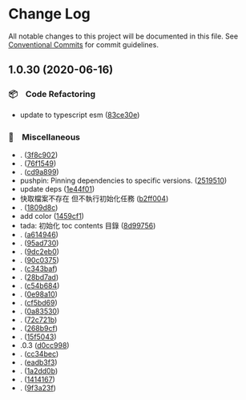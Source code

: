 # Change Log

All notable changes to this project will be documented in this file.
See [Conventional Commits](https://conventionalcommits.org) for commit guidelines.

## 1.0.30 (2020-06-16)


### 📦　Code Refactoring

*  update to typescript esm ([83ce30e](https://github.com/bluelovers/node-novel-task/commit/83ce30e643a060c77b1ab67d7b87c797b7374535))


### 🔖　Miscellaneous

* . ([3f8c902](https://github.com/bluelovers/node-novel-task/commit/3f8c902f68aa23c336157a319f8180fc252116d1))
* . ([76f1549](https://github.com/bluelovers/node-novel-task/commit/76f15492b550e1ad19154465eb77737f099ce2d6))
* . ([cd9a899](https://github.com/bluelovers/node-novel-task/commit/cd9a89997fffdb2d10c2d5c941d3f229c5aa458e))
* pushpin: Pinning dependencies to specific versions. ([2519510](https://github.com/bluelovers/node-novel-task/commit/2519510434b7ff5036f3413765c48551e1fcf997))
* update deps ([1e44f01](https://github.com/bluelovers/node-novel-task/commit/1e44f011af61b74ca283dbf63a4aeb070a15c353))
* 快取檔案不存在 但不執行初始化任務 ([b2ff004](https://github.com/bluelovers/node-novel-task/commit/b2ff004df04afb43d8dd70164d5916f2081df73f))
* . ([1809d8c](https://github.com/bluelovers/node-novel-task/commit/1809d8c40f1a38a5347ffcfc589ba7aa57624776))
* add color ([1459cf1](https://github.com/bluelovers/node-novel-task/commit/1459cf11333b3ca7ce47ce0ad6055e3fa9ccce76))
* tada: 初始化 toc contents 目錄 ([8d99756](https://github.com/bluelovers/node-novel-task/commit/8d9975699f87c524681a96f457b73347084d1664))
* . ([a614946](https://github.com/bluelovers/node-novel-task/commit/a614946ab919240c4707968f69cc9ac703960528))
* . ([95ad730](https://github.com/bluelovers/node-novel-task/commit/95ad730d3bb4334c6c88602c9b5a604cfe58b817))
* . ([9dc2eb0](https://github.com/bluelovers/node-novel-task/commit/9dc2eb0dac9378dcab688d2890de8898825c38a4))
* . ([90c0375](https://github.com/bluelovers/node-novel-task/commit/90c0375956c3326e5f6c31a32c0e95ae2620bc6d))
* . ([c343baf](https://github.com/bluelovers/node-novel-task/commit/c343bafa7d3bfddeb5d891d48ba11efafae7cb79))
* . ([28bd7ad](https://github.com/bluelovers/node-novel-task/commit/28bd7ad7245f12e10988feca64bf539ec2ea2711))
* . ([c54b684](https://github.com/bluelovers/node-novel-task/commit/c54b68455d379c7029bf0d3e39e44c7075f72cf2))
* . ([0e98a10](https://github.com/bluelovers/node-novel-task/commit/0e98a10973281cf566ae3bcdb6099b67c992256a))
* . ([cf5bd69](https://github.com/bluelovers/node-novel-task/commit/cf5bd69e09bbef79774e880caba7a9d302b5ce49))
* . ([0a83530](https://github.com/bluelovers/node-novel-task/commit/0a83530771cc315c7d8377a4bae6d5a0c4d795f6))
* . ([72c721b](https://github.com/bluelovers/node-novel-task/commit/72c721b04f4f86f541a00407a1d40feb97076c0d))
* . ([268b9cf](https://github.com/bluelovers/node-novel-task/commit/268b9cf1db190280e0555ae489a97160c8f574dd))
* . ([15f5043](https://github.com/bluelovers/node-novel-task/commit/15f50438ceaa994c744dea15057eeca13d8e4f36))
* .0.3 ([d0cc998](https://github.com/bluelovers/node-novel-task/commit/d0cc998f5cd224bf6a615234fe7feb673e15cd4c))
* . ([cc34bec](https://github.com/bluelovers/node-novel-task/commit/cc34becbabb12b4de65be76a0f0c0983fa6411b5))
* . ([eadb3f3](https://github.com/bluelovers/node-novel-task/commit/eadb3f31f7b496a5ba33e1c573e5481e603d838f))
* . ([1a2dd0b](https://github.com/bluelovers/node-novel-task/commit/1a2dd0bccff3c6e9963b842f9764657f39bebc1e))
* . ([1414167](https://github.com/bluelovers/node-novel-task/commit/1414167270c935cf72900d2cb4fbfe1a22972c34))
* . ([9f3a23f](https://github.com/bluelovers/node-novel-task/commit/9f3a23f8f2dd2ff192ebb2b67671800a7df195dc))
